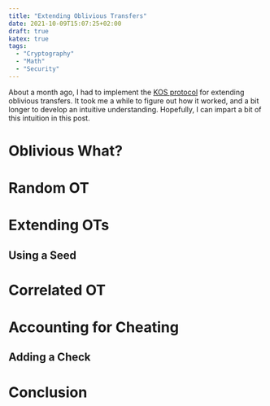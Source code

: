 ```yaml
---
title: "Extending Oblivious Transfers"
date: 2021-10-09T15:07:25+02:00
draft: true
katex: true
tags:
  - "Cryptography"
  - "Math"
  - "Security"
---
```


About a month ago, I had to implement the
[KOS protocol](https://eprint.iacr.org/2015/546.pdf) for extending
oblivious transfers. It took me a while to figure out how it worked,
and a bit longer to develop an intuitive understanding. Hopefully,
I can impart a bit of this intuition in this post.

<!--more-->

# Oblivious What?

# Random OT

# Extending OTs

## Using a Seed

# Correlated OT

# Accounting for Cheating

## Adding a Check

# Conclusion
